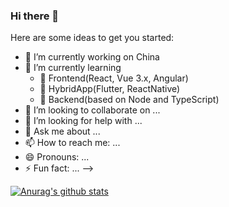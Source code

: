 ### Hi there 👋

Here are some ideas to get you started:

- 🔭 I’m currently working on China
- 🌱 I’m currently learning 
  - 🥇 Frontend(React, Vue 3.x, Angular)
  - 🥈 HybridApp(Flutter, ReactNative)
  - 🥉 Backend(based on Node and TypeScript) 
- 👯 I’m looking to collaborate on ...
- 🤔 I’m looking for help with ...
- 💬 Ask me about ...
- 📫 How to reach me: ...
- 😄 Pronouns: ...
- ⚡ Fun fact: ...
-->

[![Anurag's github stats](https://github-readme-stats.vercel.app/api?username=kemplaw)](https://github.com/anuraghazra/github-readme-stats)
